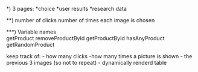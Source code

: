 *) 
3 pages:
 *choice
 *user results
 *research data

 **) 
 number of clicks 
 number of times each image is chosen
 
 ***) Variable names  
  getProduct
  removeProductById
  getProductById
  hasAnyProduct
  getRandomProduct

  keep track of:
    - how many clicks
    -how many times a picture is shown 
    - the previous 3 images (so not to repeat)
    - dynamically renderd table 
